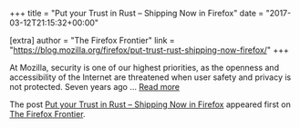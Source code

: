 +++
title = "Put your Trust in Rust – Shipping Now in Firefox"
date = "2017-03-12T21:15:32+00:00"

[extra]
author = "The Firefox Frontier"
link = "https://blog.mozilla.org/firefox/put-trust-rust-shipping-now-firefox/"
+++
<p>At Mozilla, security is one of our highest priorities, as the openness and accessibility of the Internet are threatened when user safety and privacy is not protected. Seven years ago &#8230; <a class="go" href="https://blog.mozilla.org/firefox/put-trust-rust-shipping-now-firefox/">Read more</a></p>
<p>The post <a rel="nofollow" href="https://blog.mozilla.org/firefox/put-trust-rust-shipping-now-firefox/">Put your Trust in Rust &#8211; Shipping Now in Firefox</a> appeared first on <a rel="nofollow" href="https://blog.mozilla.org/firefox">The Firefox Frontier</a>.</p>
